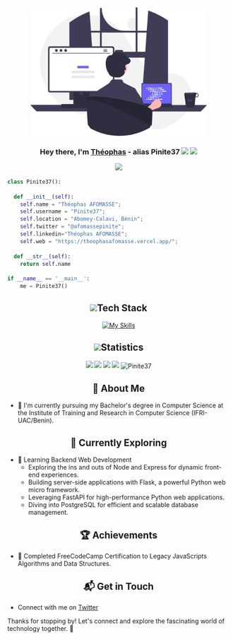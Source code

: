 <div align="center">

  <img src="undraw_programming_re_kg9v.svg" width=400 />

  <h3 align="center">Hey there, I'm <a href="#">Théophas</a> - alias Pinite37 <img src="https://media.giphy.com/media/hvRJCLFzcasrR4ia7z/giphy.gif" width="28"> <img src="https://emojis.slackmojis.com/emojis/images/1531849430/4246/blob-sunglasses.gif?1531849430" width="28"/></h3>

  <p align="center">
  <a href="https://github.com/BlakvGhost/readme-typing-svg"><img src="https://readme-typing-svg.herokuapp.com?font=Time+New+Roman&color=cyan&size=25&center=true&vCenter=true&width=600&height=100&lines=Backend+Developer,;AI+Enthusiast,;Computer+Science+Student,;Active+Learner/Researcher,;Love+to+learn+new+stuffs"></a>
</p>

  <!-- <p align="center">
  <a href="#"><img src="https://readme-typing-svg.herokuapp.com?font=Time+New+Roman&color=cyan&size=25&center=true&vCenter=true&width=600&height=100&lines=Passionate+about+sofware+engineering;++;Self-taught+Backend-End+Developer;AI Enthusiast,;Computer+Science+Student,;Active+Learner/Researcher,;Love+to+learn+new+stuffs"></a>
  </p> -->

</div>




```python
class Pinite37():

  def __init__(self):
    self.name = "Théophas AFOMASSE";
    self.username = "Pinite37";
    self.location = "Abomey-Calavi, Bénin";
    self.twitter = "@afomassepinite";
    self.linkedin="Théophas AFOMASSE";
    self.web = "https://theophasafomasse.vercel.app/";

  def __str__(self):
    return self.name

if __name__ == '__main__':
    me = Pinite37()
```


<div align="center">


  <h2 align="center"><img src="https://media2.giphy.com/media/QssGEmpkyEOhBCb7e1/giphy.gif?cid=ecf05e47a0n3gi1bfqntqmob8g9aid1oyj2wr3ds3mg700bl&rid=giphy.gif" width ="25">Tech Stack</h2>

  [![My Skills](https://skillicons.dev/icons?i=js,html,css,bootstrap,tailwind,python,nodejs,mongodb,expressjs,vuejs,flask,fastapi,django,java,cpp,typescript,sequelize,postgresql,docker,nextjs,nestjs,react,postman,vscode)](https://skillicons.dev)


  <h2 align="center"><img src="https://media.giphy.com/media/iY8CRBdQXODJSCERIr/giphy.gif" width="35">Statistics</h2>


  <img src="https://github-readme-stats.vercel.app//api?username=Pinite37&theme=dark&hide_border=true&title_color=FEFE5B&text_color=FFFFFF&icon_color=FEFE5B&text_bold=false" width="500" />

  <img src="https://github-readme-streak-stats.herokuapp.com?user=Pinite37&theme=dark&hide_border=true&type=svg&background=dark&ring=FEFE5B&currStreakLabel=FEFE5B" width="500" />

  <img src="https://github-readme-stats.vercel.app/api/pin/?username=Pinite37&repo=food_del&theme=dark&hide_border=true&title_color=FEFE5B&text_color=FFFFFF&icon_color=FEFE5B&text_bold=false&description_lines_count=2" width="500" />


  <img src="https://github-readme-stats.vercel.app//api/top-langs?username=Pinite37&theme=dark&hide_border=true&title_color=FEFE5B&text_color=FFFFFF&icon_color=FEFE5B&text_bold=false" width="500" />




  <img align="center" src="https://github-readme-stats.vercel.app/api/wakatime?username=@Pinite37&theme=radical" alt="Pinite37"/>







</div>







<h2 align="center">🚀 About Me</h2>

- 🔭 I'm currently pursuing my Bachelor's degree in Computer Science at the Institute of Training and Research in Computer Science (IFRI-UAC/Benin).





<h2 align="center">🌱 Currently Exploring</h2>

- 🚀 Learning Backend Web Development
  - Exploring the ins and outs of Node and Express for dynamic front-end experiences.
  - Building server-side applications with Flask, a powerful Python web micro framework.
  - Leveraging FastAPI for high-performance Python web applications.
  - Diving into PostgreSQL for efficient and scalable database management.


 <h2 align="center">🏆 Achievements</h2>

- 🌟 Completed FreeCodeCamp Certification to Legacy JavaScripts Algorithms and Data Structures.



 <h2 align="center">📬 Get in Touch</h2>

- Connect with me on [Twitter](https://x.com/afomassepinite)


Thanks for stopping by! Let's connect and explore the fascinating world of technology together. 🚀




